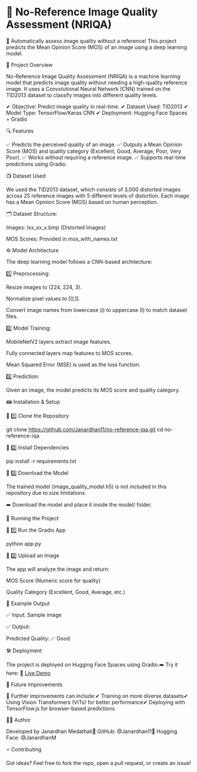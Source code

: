 # 📸 No-Reference Image Quality Assessment (NRIQA)

🚀 Automatically assess image quality without a reference! This project predicts the Mean Opinion Score (MOS) of an image using a deep learning model.

📌 Project Overview

No-Reference Image Quality Assessment (NRIQA) is a machine learning model that predicts image quality without needing a high-quality reference image. It uses a Convolutional Neural Network (CNN) trained on the TID2013 dataset to classify images into different quality levels.

✔ Objective: Predict image quality in real-time.
      ✔ Dataset Used: TID2013
      ✔ Model Type: TensorFlow/Keras CNN
      ✔ Deployment: Hugging Face Spaces + Gradio

🔍 Features

✅ Predicts the perceived quality of an image.
✅ Outputs a Mean Opinion Score (MOS) and quality category (Excellent, Good, Average, Poor, Very Poor).
✅ Works without requiring a reference image.
✅ Supports real-time predictions using Gradio.

📺 Dataset Used

We used the TID2013 dataset, which consists of 3,000 distorted images across 25 reference images with 5 different levels of distortion. Each image has a Mean Opinion Score (MOS) based on human perception.

🗂 Dataset Structure:

Images: Ixx_xx_x.bmp (Distorted Images)

MOS Scores: Provided in mos_with_names.txt

⚙️ Model Architecture

The deep learning model follows a CNN-based architecture:

1️⃣ Preprocessing:

Resize images to (224, 224, 3).

Normalize pixel values to [0,1].

Convert image names from lowercase (i) to uppercase (I) to match dataset files.

2️⃣ Model Training:

MobileNetV2 layers extract image features.

Fully connected layers map features to MOS scores.

Mean Squared Error (MSE) is used as the loss function.

3️⃣ Prediction:

Given an image, the model predicts its MOS score and quality category.

📾 Installation & Setup

🔹 1️⃣ Clone the Repository

git clone https://github.com/Janardhan11/no-reference-iqa.git
cd no-reference-iqa

🔹 2️⃣ Install Dependencies

pip install -r requirements.txt

🔹 3️⃣ Download the Model

The trained model (image_quality_model.h5) is not included in this repository due to size limitations.

➡️ Download the model and place it inside the model/ folder.

🚀 Running the Project

🔹 1️⃣ Run the Gradio App

python app.py

🔹 2️⃣ Upload an Image

The app will analyze the image and return:

MOS Score (Numeric score for quality)

Quality Category (Excellent, Good, Average, etc.)

🎨 Example Output

✅ Input: Sample image

✅ Output:

Predicted Quality: ✅ Good

🛠️ Deployment

The project is deployed on Hugging Face Spaces using Gradio.➡️ Try it here: 🔗 [Live Demo](https://huggingface.co/spaces/JanardhanM/no-reference-iqa)

🌟 Future Improvements

🚀 Further improvements can include:✔ Training on more diverse datasets✔ Using Vision Transformers (ViTs) for better performance✔ Deploying with TensorFlow.js for browser-based predictions

👨‍💻 Author

Developed by Janardhan Medathati🔗 GitHub: @Janardhan11🔗 Hugging Face: @JanardhanM

⭐ Contributing

Got ideas? Feel free to fork the repo, open a pull request, or create an issue!
